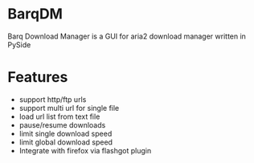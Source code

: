 # BarqDM
Barq Download Manager is a GUI for aria2 download manager written in PySide

# Features
- support http/ftp urls
- support multi url for single file
- load url list from text file
- pause/resume downloads
- limit single download speed
- limit global download speed
- Integrate with firefox via flashgot plugin
